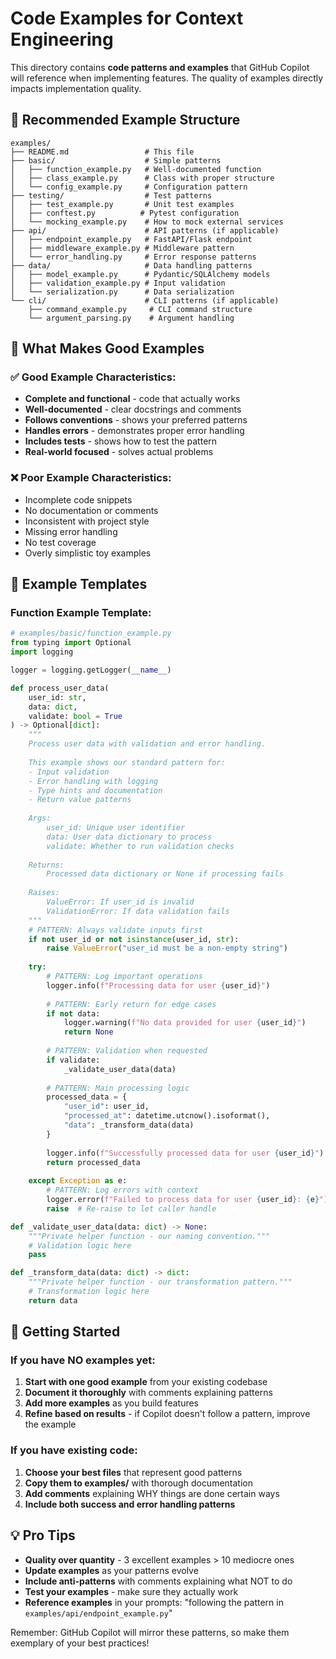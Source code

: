 # Code Examples for Context Engineering

This directory contains **code patterns and examples** that GitHub Copilot will reference when implementing features. The quality of examples directly impacts implementation quality.

## 📁 Recommended Example Structure

```
examples/
├── README.md                 # This file
├── basic/                    # Simple patterns
│   ├── function_example.py   # Well-documented function
│   ├── class_example.py      # Class with proper structure
│   └── config_example.py     # Configuration pattern
├── testing/                  # Test patterns
│   ├── test_example.py       # Unit test examples
│   ├── conftest.py          # Pytest configuration
│   └── mocking_example.py    # How to mock external services
├── api/                      # API patterns (if applicable)
│   ├── endpoint_example.py   # FastAPI/Flask endpoint
│   ├── middleware_example.py # Middleware pattern
│   └── error_handling.py     # Error response patterns
├── data/                     # Data handling patterns
│   ├── model_example.py      # Pydantic/SQLAlchemy models
│   ├── validation_example.py # Input validation
│   └── serialization.py      # Data serialization
└── cli/                      # CLI patterns (if applicable)
    ├── command_example.py     # CLI command structure
    └── argument_parsing.py    # Argument handling
```

## 🎯 What Makes Good Examples

### ✅ Good Example Characteristics:
- **Complete and functional** - code that actually works
- **Well-documented** - clear docstrings and comments
- **Follows conventions** - shows your preferred patterns
- **Handles errors** - demonstrates proper error handling
- **Includes tests** - shows how to test the pattern
- **Real-world focused** - solves actual problems

### ❌ Poor Example Characteristics:
- Incomplete code snippets
- No documentation or comments
- Inconsistent with project style
- Missing error handling
- No test coverage
- Overly simplistic toy examples

## 📝 Example Templates

### Function Example Template:
```python
# examples/basic/function_example.py
from typing import Optional
import logging

logger = logging.getLogger(__name__)

def process_user_data(
    user_id: str, 
    data: dict, 
    validate: bool = True
) -> Optional[dict]:
    """
    Process user data with validation and error handling.
    
    This example shows our standard pattern for:
    - Input validation
    - Error handling with logging
    - Type hints and documentation
    - Return value patterns
    
    Args:
        user_id: Unique user identifier
        data: User data dictionary to process
        validate: Whether to run validation checks
        
    Returns:
        Processed data dictionary or None if processing fails
        
    Raises:
        ValueError: If user_id is invalid
        ValidationError: If data validation fails
    """
    # PATTERN: Always validate inputs first
    if not user_id or not isinstance(user_id, str):
        raise ValueError("user_id must be a non-empty string")
    
    try:
        # PATTERN: Log important operations
        logger.info(f"Processing data for user {user_id}")
        
        # PATTERN: Early return for edge cases
        if not data:
            logger.warning(f"No data provided for user {user_id}")
            return None
            
        # PATTERN: Validation when requested
        if validate:
            _validate_user_data(data)
            
        # PATTERN: Main processing logic
        processed_data = {
            "user_id": user_id,
            "processed_at": datetime.utcnow().isoformat(),
            "data": _transform_data(data)
        }
        
        logger.info(f"Successfully processed data for user {user_id}")
        return processed_data
        
    except Exception as e:
        # PATTERN: Log errors with context
        logger.error(f"Failed to process data for user {user_id}: {e}")
        raise  # Re-raise to let caller handle

def _validate_user_data(data: dict) -> None:
    """Private helper function - our naming convention."""
    # Validation logic here
    pass

def _transform_data(data: dict) -> dict:
    """Private helper function - our transformation pattern."""
    # Transformation logic here
    return data
```

## 🚀 Getting Started

### If you have NO examples yet:
1. **Start with one good example** from your existing codebase
2. **Document it thoroughly** with comments explaining patterns
3. **Add more examples** as you build features
4. **Refine based on results** - if Copilot doesn't follow a pattern, improve the example

### If you have existing code:
1. **Choose your best files** that represent good patterns
2. **Copy them to examples/** with thorough documentation
3. **Add comments** explaining WHY things are done certain ways
4. **Include both success and error handling patterns**

## 💡 Pro Tips

- **Quality over quantity** - 3 excellent examples > 10 mediocre ones
- **Update examples** as your patterns evolve
- **Include anti-patterns** with comments explaining what NOT to do
- **Test your examples** - make sure they actually work
- **Reference examples** in your prompts: "following the pattern in `examples/api/endpoint_example.py`"

Remember: GitHub Copilot will mirror these patterns, so make them exemplary of your best practices!

